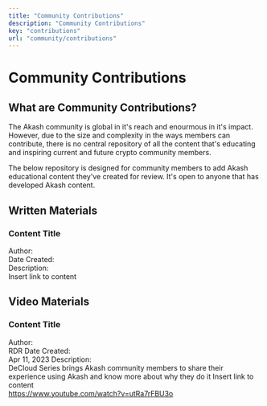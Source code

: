 ```yaml
---
title: "Community Contributions"
description: "Community Contributions"
key: "contributions"
url: "community/contributions"
---
```


# Community Contributions

## What are Community Contributions?
The Akash community is global in it's reach and enourmous in it's impact. However, due to the size and complexity in the ways members can contribute,
there is no central repository of all the content that's educating and inspiring current and future crypto community members. 

The below repository is designed for community members to add Akash educational content they've created for review. It's open to anyone that has developed Akash content.

## Written Materials

### Content Title

Author:<br />
Date Created:<br />
Description:<br />
Insert link to content<br />

## Video Materials

### Content Title

Author:<br /> RDR
Date Created:<br />  Apr 11, 2023
Description:<br /> DeCloud Series brings Akash community members to share their experience using Akash and know more about why they do it 
Insert link to content<br /> https://www.youtube.com/watch?v=utRa7rFBU3o
